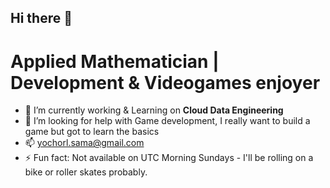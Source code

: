 ## Hi there 👋
# Applied Mathematician | Development & Videogames enjoyer

- 🔭 I’m currently working & Learning on **Cloud Data Engineering**
- 🤔 I’m looking for help with Game development, I really want to build a game but got to learn the basics 
- 📫 yochorl.sama@gmail.com
- ⚡ Fun fact: Not available on UTC Morning Sundays - I'll be rolling on a bike or roller skates probably.
